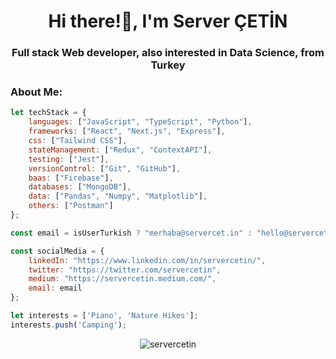 <h1 align="center">Hi there!👋, I'm Server ÇETİN</h1>
<h3 align="center">Full stack Web developer, also interested in Data Science, from Turkey</h3>

<h3 align="left">About Me:</h3>

```js
let techStack = {
    languages: ["JavaScript", "TypeScript", "Python"],
    frameworks: ["React", "Next.js", "Express"],
    css: ["Tailwind CSS"],
    stateManagement: ["Redux", "ContextAPI"],
    testing: ["Jest"],
    versionControl: ["Git", "GitHub"],
    baas: ["Firebase"],
    databases: ["MongoDB"],
    data: ["Pandas", "Numpy", "Matplotlib"],
    others: ["Postman"]
};

const email = isUserTurkish ? "merhaba@servercet.in" : "hello@servercet.in";

const socialMedia = {
    linkedIn: "https://www.linkedin.com/in/servercetin/",
    twitter: "https://twitter.com/servercetin",
    medium: "https://servercetin.medium.com/",
    email: email
};

let interests = ['Piano', 'Nature Hikes'];
interests.push('Camping');
```

<p align="center"> <img src="https://komarev.com/ghpvc/?username=servercetin&label=Profile%20views&color=0e75b6&style=flat" alt="servercetin" /> </p>

